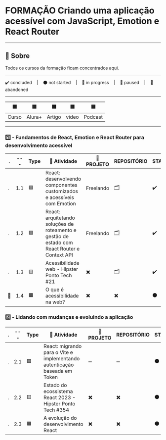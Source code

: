 # FORMAÇÃO Criando uma aplicação acessível com JavaScript, Emotion e React Router

---

## 📌 Sobre
  Todos os cursos da formação ficam concentrados aqui.

---

<p>
  ✔️ concluded &nbsp;&nbsp;&nbsp;|&nbsp;&nbsp;&nbsp;
  ⚫ not started &nbsp;&nbsp;&nbsp;|&nbsp;&nbsp;&nbsp;
  🔵 in progress &nbsp;&nbsp;&nbsp;|&nbsp;&nbsp;&nbsp;
  🔶 paused &nbsp;&nbsp;&nbsp;|&nbsp;&nbsp;&nbsp;
  🔴 abandoned 
</p>

---
| 🟪 | 🟦 | 🟫 | 🟥 | 🟨 |
| --- | --- | --- | --- | --- |
| Curso | Alura+ | Artigo | video | Podcast |

---

### 1️⃣ - Fundamentos de React, Emotion e React Router para desenvolvimento acessível
| . | --- | Type | 📘 Atividade | 🔗 PROJETO | REPOSITÓRIO | STATUS |
| --- | --- | --- | --- | --- | --- | --- |
| . | 1.1 | 🟪 | React: desenvolvendo componentes customizados e acessíveis com Emotion | Freelando | [🗂️](./React_ComponentesCustomizados_e_Acessiveis_com_Emotion/) | ✔️ |
| . | 1.2 | 🟪 | React: arquitetando soluções de roteamento e gestão de estado com React Router e Context API | Freelando | [🗂️](./React_Arquitetando_Solucoes_de_Roteamento_GestaoDeEstado_ReactRouter_ContextAPI/) | ✔️ |
| . | 1.3 | 🟨 | Acessibilidade web - Hipster Ponto Tech #21 | ✖️ | [🗂️](./notes.md) | ✔️ |
| 🚩 | 1.4 | 🟫 | O que é acessibilidade na web? | ✖️ | ✖️ | ⚫ |



### 2️⃣ - Lidando com mudanças e evoluindo a aplicação

| . | --- | Type | 📘 Atividade | 🔗 PROJETO | REPOSITÓRIO | STATUS |
| --- | --- | --- | --- | --- | --- | --- |
| . | 2.1 | 🟪 | React: migrando para o Vite e implementando autenticação baseada em Token | ➖ | ➖ | ⚫ |
| . | 2.2 | 🟨 | Estado do ecossistema React 2023 - Hipster Ponto Tech #354 | ✖️ | ✖️ | ⚫ |
| . | 2.3 | 🟫 | A evolução do desenvolvimento React | ✖️ | ✖️ | ⚫ |

